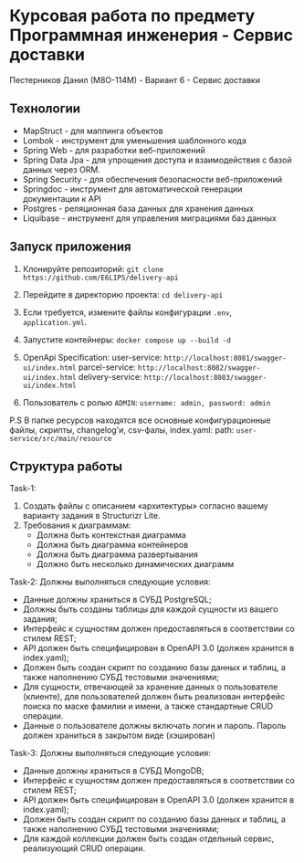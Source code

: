# Курсовая работа по предмету Программная инженерия - Сервис доставки

Пестерников Данил (М8О-114М) - Вариант 6 - Сервис доставки

## Технологии

- MapStruct - для маппинга объектов
- Lombok - инструмент для уменьшения шаблонного кода
- Spring Web - для разработки веб-приложений
- Spring Data Jpa - для упрощения доступа и взаимодействия с базой данных через ORM.
- Spring Security - для обеспечения безопасности веб-приложений
- Springdoc - инструмент для автоматической генерации документации к API
- Postgres - реляционная база данных для хранения данных
- Liquibase - инструмент для управления миграциями баз данных

## Запуск приложения

1. Клонируйте репозиторий: `git clone https://github.com/E6L1PS/delivery-api`
2. Перейдите в директорию проекта: `cd delivery-api`
3. Если требуется, измените файлы конфигурации `.env`, `application.yml`.
4. Запустите контейнеры: `docker compose up --build -d`
5. OpenApi Specification:
   user-service: `http://localhost:8081/swagger-ui/index.html`
   parcel-service: `http://localhost:8082/swagger-ui/index.html`
   delivery-service: `http://localhost:8083/swagger-ui/index.html`

6. Пользователь с ролью `ADMIN`: `username: admin, password: admin`

P.S В папке ресурсов находятся все основные конфигурационные файлы, скрипты, changelog'и, csv-фалы, index.yaml:
path: `user-service/src/main/resource`

## Структура работы

Task-1:

1. Создать файлы с описанием «архитектуры» согласно вашему варианту задания
   в Structurizr Lite.
2. Требования к диаграммам:
    - Должна быть контекстная диаграмма
    - Должна быть диаграмма контейнеров
    - Должна быть диаграмма развертывания
    - Должно быть несколько динамических диаграмм

Task-2:
Должны выполняться следующие условия:

- Данные должны храниться в СУБД PostgreSQL;
- Должны быть созданы таблицы для каждой сущности из вашего задания;
- Интерфейс к сущностям должен предоставляться в соответствии со стилем REST;
- API должен быть специфицирован в OpenAPI 3.0 (должен хранится в index.yaml);
- Должен быть создан скрипт по созданию базы данных и таблиц, а также
  наполнению СУБД тестовыми значениями;
- Для сущности, отвечающей за хранение данных о пользователе (клиенте), для
  пользователей должен быть реализован интерфейс поиска по маске фамилии и
  имени, а также стандартные CRUD операции.
- Данные о пользователе должны включать логин и пароль. Пароль должен
  храниться в закрытом виде (хэширован)

Task-3:
Должны выполняться следующие условия:

- Данные должны храниться в СУБД MongoDB;
- Интерфейс к сущностям должен предоставляться в соответствии со стилем REST;
- API должен быть специфицирован в OpenAPI 3.0 (должен хранится в index.yaml);
- Должен быть создан скрипт по созданию базы данных и таблиц, а также
  наполнению СУБД тестовыми значениями;
- Для каждой коллекции должен быть создан отдельный сервис, реализующий
  CRUD операции.